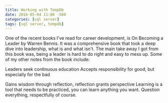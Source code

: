 ```yaml
---
title: Working with TempDb
date: 2016-05-04 11:00 -500
categories: [sql server]
tags: [sql server, tempdb]
---
```





One of the recent books I've read for career development, is On Becoming a Leader by Warren Bennis. It was a comprehensive book that took a deep dive into leadership, what is and what isn't. The main take away I got from this book was, being a leader is hard to do right and easy to mess up. Some of my other notes from the book include:




Leaders seek continuous education
Accepts responsibility for good, but especially for the bad

Gains wisdom through reflection, reflection grants perspective
Learning is a tool that needs to be practiced, you can learn anything you want.
Question everything, respectfully of course.